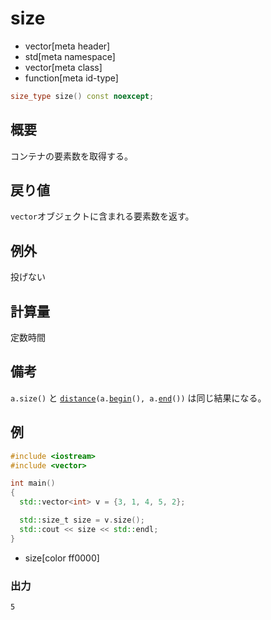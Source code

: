 # size
* vector[meta header]
* std[meta namespace]
* vector[meta class]
* function[meta id-type]

```cpp
size_type size() const noexcept;
```

## 概要
コンテナの要素数を取得する。


## 戻り値
`vector`オブジェクトに含まれる要素数を返す。


## 例外
投げない


## 計算量
定数時間


## 備考
`a.size()` と [`distance`](/reference/iterator/distance.md)`(a.`[`begin`](begin.md)`(), a.`[`end`](end.md)`())` は同じ結果になる。


## 例
```cpp
#include <iostream>
#include <vector>

int main()
{
  std::vector<int> v = {3, 1, 4, 5, 2};

  std::size_t size = v.size();
  std::cout << size << std::endl;
}
```
* size[color ff0000]

### 出力
```
5
```

